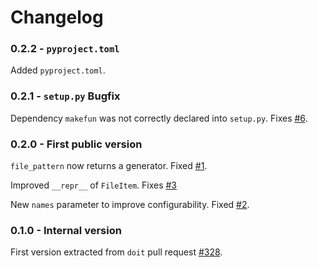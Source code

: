 # Changelog

### 0.2.2 - `pyproject.toml`

Added `pyproject.toml`.

### 0.2.1 - `setup.py` Bugfix

Dependency `makefun` was not correctly declared into `setup.py`. Fixes [#6](https://github.com/smarie/python-fprules/issues/6).

### 0.2.0 - First public version

`file_pattern` now returns a generator. Fixed [#1](https://github.com/smarie/python-fprules/issues/1).

Improved `__repr__` of `FileItem`. Fixes [#3](https://github.com/smarie/python-fprules/issues/2)

New `names` parameter to improve configurability. Fixed [#2](https://github.com/smarie/python-fprules/issues/2).

### 0.1.0 - Internal version

First version extracted from `doit` pull request [#328](https://github.com/pydoit/doit/pull/328).
